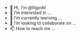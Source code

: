 - 👋 Hi, I’m @lilgodd
- 👀 I’m interested in ...
- 🌱 I’m currently learning ...
- 💞️ I’m looking to collaborate on ...
- 📫 How to reach me ...

<!---
lilgodd/lilgodd is a ✨ special ✨ repository because its `README.md` (this file) appears on your GitHub profile.
You can click the Preview link to take a look at your changes.
--->
